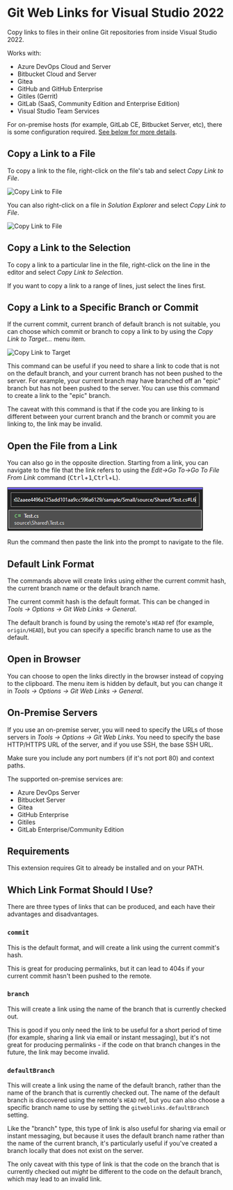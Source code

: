 # Git Web Links for Visual Studio 2022

Copy links to files in their online Git repositories from inside Visual Studio 2022.

Works with:

-   Azure DevOps Cloud and Server
-   Bitbucket Cloud and Server
-   Gitea
-   GitHub and GitHub Enterprise
-   Gitiles (Gerrit)
-   GitLab (SaaS, Community Edition and Enterprise Edition)
-   Visual Studio Team Services

For on-premise hosts (for example, GitLab CE, Bitbucket Server, etc), there is some configuration required. [See below for more details](#on-premise-servers).

## Copy a Link to a File

To copy a link to the file, right-click on the file's tab and select _Copy Link to File_.

![Copy Link to File](images/copy-file-tab.png)

You can also right-click on a file in _Solution Explorer_ and select _Copy Link to File_.

![Copy Link to File](images/copy-file-solution-explorer.png)

## Copy a Link to the Selection

To copy a link to a particular line in the file, right-click on the line in the editor and select _Copy Link to Selection_.

If you want to copy a link to a range of lines, just select the lines first.

## Copy a Link to a Specific Branch or Commit

If the current commit, current branch of default branch is not suitable, you can choose which commit or branch to copy a link to by using the _Copy Link to Target..._ menu item.

![Copy Link to Target](images/select-target.png)

This command can be useful if you need to share a link to code that is not on the default branch, and your current branch has not been pushed to the server. For example, your current branch may have branched off an "epic" branch but has not been pushed to the server. You can use this command to create a link to the "epic" branch.

The caveat with this command is that if the code you are linking to is different between your current branch and the branch or commit you are linking to, the link may be invalid.

## Open the File from a Link

You can also go in the opposite direction. Starting from a link, you can navigate to the file that the link refers to using the _Edit->Go To->Go To File From Link_ command (<kbd>Ctrl</kbd>+<kbd>1</kbd>,<kbd>Ctrl</kbd>+<kbd>L</kbd>).

![Go To File](images/go-to-file.png)

Run the command then paste the link into the prompt to navigate to the file.

## Default Link Format

The commands above will create links using either the current commit hash, the current branch name or the default branch name.

The current commit hash is the default format. This can be changed in _Tools -> Options -> Git Web Links -> General_.

The default branch is found by using the remote's `HEAD` ref (for example, `origin/HEAD`), but you can specify a specific branch name to use as the default.

## Open in Browser

You can choose to open the links directly in the browser instead of copying to the clipboard. The menu item is hidden by default, but you can change it in _Tools -> Options -> Git Web Links -> General_.

## On-Premise Servers

If you use an on-premise server, you will need to specify the URLs of those servers in _Tools -> Options -> Git Web Links_. You need to specify the base HTTP/HTTPS URL of the server, and if you use SSH, the base SSH URL.

Make sure you include any port numbers (if it's not port 80) and context paths.

The supported on-premise services are:

-   Azure DevOps Server
-   Bitbucket Server
-   Gitea
-   GitHub Enterprise
-   Gitiles
-   GitLab Enterprise/Community Edition

## Requirements

This extension requires Git to already be installed and on your PATH.

## Which Link Format Should I Use?

There are three types of links that can be produced, and each have their advantages and disadvantages.

### `commit`

This is the default format, and will create a link using the current commit's hash.

This is great for producing permalinks, but it can lead to 404s if your current commit hasn't been pushed to the remote.

### `branch`

This will create a link using the name of the branch that is currently checked out.

This is good if you only need the link to be useful for a short period of time (for example, sharing a link via email or instant messaging), but it's not great for producing permalinks - if the code on that branch changes in the future, the link may become invalid.

### `defaultBranch`

This will create a link using the name of the default branch, rather than the name of the branch that is currently checked out. The name of the default branch is discovered using the remote's `HEAD` ref, but you can also choose a specific branch name to use by setting the `gitweblinks.defaultBranch` setting.

Like the "branch" type, this type of link is also useful for sharing via email or instant messaging, but because it uses the default branch name rather than the name of the current branch, it's particularly useful if you've created a branch locally that does not exist on the server.

The only caveat with this type of link is that the code on the branch that is currently checked out _might_ be different to the code on the default branch, which may lead to an invalid link.
